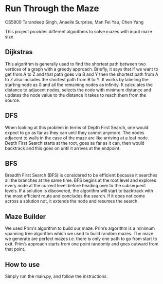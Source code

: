 # Run Through the Maze
CS5800
Tarandeep Singh, Anaelle Surprise, Man Fei Yau, Chen Yang

This project provides different algorithms to solve mazes with input maze size. 
## Dijkstras
This algorithm is generally used to find the shortest path between two vertices of a graph with a greedy approach. Briefly, it says that if we want to get from A to Z and that path goes via B and Y then the shortest path from A to Z also includes the shortest path from B to Y. It works by labeling the starting node as 0 and all the remaining nodes as infinity. It calculates the distance to adjacent nodes, selects the node with minimum distance and updates the node value to the distance it takes to reach them from the source.
## DFS
When looking at this problem in terms of Depth First Search, one would expect to go as far as they can until they cannot anymore. The nodes adjacent to walls in the case of the maze are like arriving at a leaf node. Depth First Search starts at the root, goes as far as it can, then would backtrack and this goes on until it arrives at the endpoint.
## BFS
Breadth First Search (BFS) is considered to be efficient because it searches all the branches at the same time. BFS begins at the root level and explores every node at the current level before heading over to the subsequent levels. If a solution is discovered, the algorithm will start to backtrack with the most efficient route and concludes the search. If it does not come across a solution not, it extends the node and resumes the search. 
## Maze Builder
We used Prim's algorithm to build our maze. Prim’s algorithm is a minimum spanning tree algorithm which we used to build random mazes. The maze we generate are perfect mazes i.e. there is only one path to go from start to exit. Prim’s approach starts from one point randomly and goes outward from that point.
## How to use
Simply run the main.py, and follow the instructions.
